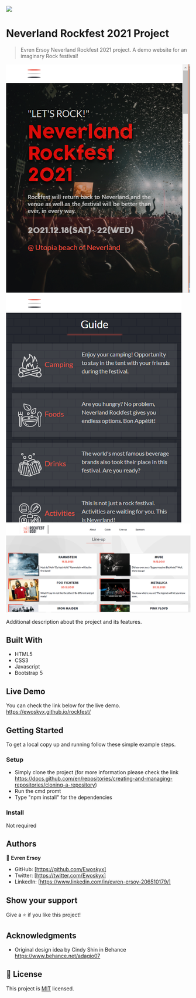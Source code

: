 ![](https://img.shields.io/badge/Microverse-blueviolet)

# Neverland Rockfest 2021 Project

> Evren Ersoy  Neverland Rockfest 2021 project. A demo website for an imaginary 
Rock festival!

![screenshot mobile](./Nrf-1.PNG)<br />
![screenshot mobile guide](./nrf-2.PNG)<br />
![screenshot desktop](./nrf-3.PNG)<br />

Additional description about the project and its features.

## Built With

- HTML5 
- CSS3
- Javascript
- Bootstrap 5


## Live Demo

You can check the link below for the live demo.
https://ewoskyx.github.io/rockfest/


## Getting Started

To get a local copy up and running follow these simple example steps.

### Setup
- Simply clone the project (for more information please check the link https://docs.github.com/en/repositories/creating-and-managing-repositories/cloning-a-repository)
- Run the cmd promt
- Type "npm install" for the dependencies

### Install

Not required



## Authors

👤 **Evren Ersoy**

- GitHub: [https://github.com/Ewoskyx]
- Twitter: [https://twitter.com/Ewoskyx]
- LinkedIn: [https://www.linkedin.com/in/evren-ersoy-206510179/]

## Show your support

Give a ⭐️ if you like this project!

## Acknowledgments

- Original design idea by Cindy Shin in Behance
https://www.behance.net/adagio07

## 📝 License
This project is [MIT](./MIT.md) licensed.
